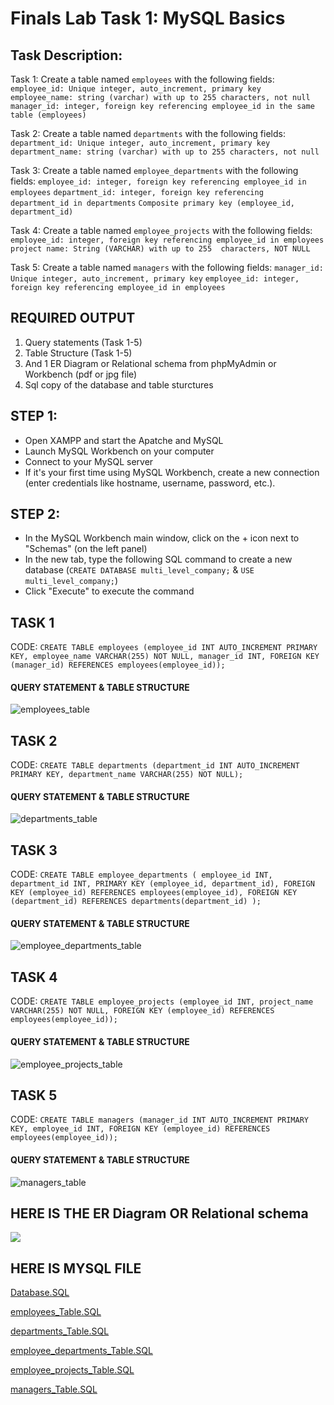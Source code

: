# Finals Lab Task 1: MySQL Basics

## Task Description:
Task 1: Create a table named `employees` with the following fields:
`employee_id: Unique integer, auto_increment, primary key`
`employee_name: string (varchar) with up to 255 characters, not null`
`manager_id: integer, foreign key referencing employee_id in the same table (employees)`

Task 2: Create a table named `departments` with the following fields:
`department_id: Unique integer, auto_increment, primary key`
`department_name: string (varchar) with up to 255 characters, not null`

Task 3: Create a table named `employee_departments` with the following fields:
`employee_id: integer, foreign key referencing employee_id in employees`
`department_id: integer, foreign key referencing department_id in departments`
`Composite primary key (employee_id, department_id)`

Task 4: Create a table named `employee_projects` with the following fields:
`employee_id: integer, foreign key referencing employee_id in employees`
`project name: String (VARCHAR) with up to 255  characters, NOT NULL`

Task 5: Create a table named `managers` with the following fields:
`manager_id: Unique integer, auto_increment, primary key`
`employee_id: integer, foreign key referencing employee_id in employees`

## REQUIRED OUTPUT
1. Query statements (Task 1-5)
2. Table Structure (Task 1-5)
3. And 1 ER Diagram or Relational schema from phpMyAdmin or Workbench (pdf or jpg file)
4. Sql copy of the database and table sturctures

## STEP 1:
- Open XAMPP and start the Apatche and MySQL
- Launch MySQL Workbench on your computer
- Connect to your MySQL server
- If it's your first time using MySQL Workbench, create a new connection (enter credentials like hostname, username, password, etc.).

## STEP 2:
- In the MySQL Workbench main window, click on the + icon next to "Schemas" (on the left panel)
- In the new tab, type the following SQL command to create a new database (`CREATE DATABASE multi_level_company;` & `USE multi_level_company;`)
- Click "Execute" to execute the command

## TASK 1
CODE: `CREATE TABLE employees (employee_id INT AUTO_INCREMENT PRIMARY KEY, employee_name VARCHAR(255) NOT NULL, manager_id INT, FOREIGN KEY (manager_id) REFERENCES employees(employee_id));`
#### QUERY STATEMENT & TABLE STRUCTURE
![employees_table](Image%20%26%20File/employees_tbl.jpg)

## TASK 2
CODE: `CREATE TABLE departments (department_id INT AUTO_INCREMENT PRIMARY KEY, department_name VARCHAR(255) NOT NULL);`
#### QUERY STATEMENT & TABLE STRUCTURE
![departments_table](Image%20%26%20File/departments_tbl.jpg)


## TASK 3
CODE: `CREATE TABLE employee_departments (
    employee_id INT,
    department_id INT,
    PRIMARY KEY (employee_id, department_id),
    FOREIGN KEY (employee_id) REFERENCES employees(employee_id),
    FOREIGN KEY (department_id) REFERENCES departments(department_id)
);`
#### QUERY STATEMENT & TABLE STRUCTURE
![employee_departments_table](Image%20%26%20File/employee_departments_tbl.jpg)

## TASK 4
CODE: `CREATE TABLE employee_projects (employee_id INT, project_name VARCHAR(255) NOT NULL, FOREIGN KEY (employee_id) REFERENCES employees(employee_id));`
#### QUERY STATEMENT & TABLE STRUCTURE
![employee_projects_table](Image%20%26%20File/employee_projects_tbl.jpg)

## TASK 5
CODE: `CREATE TABLE managers (manager_id INT AUTO_INCREMENT PRIMARY KEY, employee_id INT, FOREIGN KEY (employee_id) REFERENCES employees(employee_id));`
#### QUERY STATEMENT & TABLE STRUCTURE
![managers_table](Image%20%26%20File/managers_tbl.jpg)

## HERE IS THE ER Diagram OR Relational schema
![](Image%20%26%20File/ER%20Diagram.jpg)

## HERE IS MYSQL FILE
 [Database.SQL](Image%20%26%20File/Database.sql)
 
 [employees_Table.SQL](Image%20%26%20File/employees_tbl.sql)

 [departments_Table.SQL](Image%20%26%20File/departments_tbl.sql)

 [employee_departments_Table.SQL](Image%20%26%20File/employee_departments_tbl.sql)

 [employee_projects_Table.SQL](Image%20%26%20File/employee_projects_tbl.sql)

 [managers_Table.SQL](Image%20%26%20File/managers_tbl.sql)
